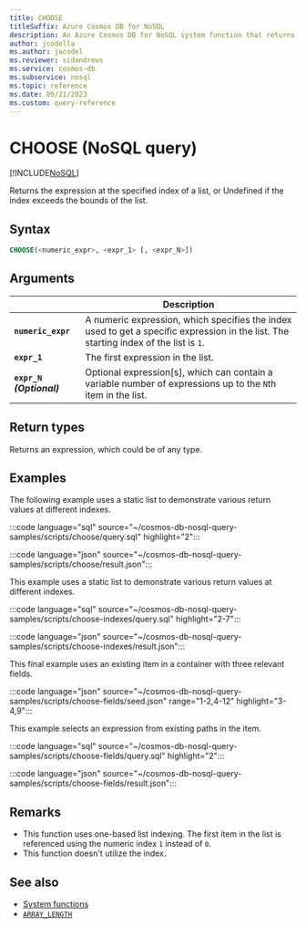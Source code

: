 ```yaml
---
title: CHOOSE
titleSuffix: Azure Cosmos DB for NoSQL
description: An Azure Cosmos DB for NoSQL system function that returns the expression at the specified index of a list.
author: jcodella
ms.author: jacodel
ms.reviewer: sidandrews
ms.service: cosmos-db
ms.subservice: nosql
ms.topic: reference
ms.date: 09/21/2023
ms.custom: query-reference
---
```


# CHOOSE (NoSQL query)

[!INCLUDE[NoSQL](../../includes/appliesto-nosql.md)]

Returns the expression at the specified index of a list, or Undefined if the index exceeds the bounds of the list\.

## Syntax

```sql
CHOOSE(<numeric_expr>, <expr_1> [, <expr_N>])
```

## Arguments

| | Description |
| --- | --- |
| **`numeric_expr`** | A numeric expression, which specifies the index used to get a specific expression in the list. The starting index of the list is `1`. |
| **`expr_1`** | The first expression in the list. |
| **`expr_N` *(Optional)*** | Optional expression\[s\], which can contain a variable number of expressions up to the `N`th item in the list. |

## Return types

Returns an expression, which could be of any type.

## Examples

The following example uses a static list to demonstrate various return values at different indexes.

:::code language="sql" source="~/cosmos-db-nosql-query-samples/scripts/choose/query.sql" highlight="2":::

:::code language="json" source="~/cosmos-db-nosql-query-samples/scripts/choose/result.json":::

This example uses a static list to demonstrate various return values at different indexes.

:::code language="sql" source="~/cosmos-db-nosql-query-samples/scripts/choose-indexes/query.sql" highlight="2-7":::

:::code language="json" source="~/cosmos-db-nosql-query-samples/scripts/choose-indexes/result.json":::

This final example uses an existing item in a container with three relevant fields.

:::code language="json" source="~/cosmos-db-nosql-query-samples/scripts/choose-fields/seed.json" range="1-2,4-12" highlight="3-4,9":::

This example selects an expression from existing paths in the item.

:::code language="sql" source="~/cosmos-db-nosql-query-samples/scripts/choose-fields/query.sql" highlight="2":::

:::code language="json" source="~/cosmos-db-nosql-query-samples/scripts/choose-fields/result.json":::

## Remarks

- This function uses one-based list indexing. The first item in the list is referenced using the numeric index `1` instead of `0`.
- This function doesn't utilize the index.

## See also

- [System functions](system-functions.yml)
- [`ARRAY_LENGTH`](array-length.md)
